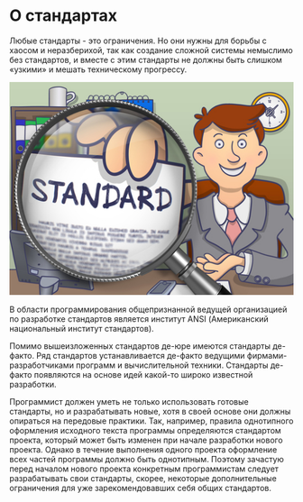 # О стандартах

Любые стандарты - это ограничения. Но они нужны для борьбы с хаосом и неразберихой, так как создание сложной системы немыслимо без стандартов, и вместе с этим стандарты не должны быть слишком «узкими» и мешать техническому прогрессу.

![Стандарт](./../assets/images/standard.jpg)

В области программирования общепризнанной ведущей организацией по разработке стандартов является институт ANSI (Американский национальный институт стандартов).

Помимо вышеизложенных стандартов де-юре имеются стандарты де-факто. Ряд стандартов устанавливается де-факто ведущими фирмами-разработчиками программ и вычислительной техники. Стандарты де-факто появляются на основе идей какой-то широко известной разработки.

Программист должен уметь не только использовать готовые стандарты, но и разрабатывать новые, хотя в своей основе они должны опираться на передовые практики. Так, например, правила однотипного оформления исходного текста программы определяются стандартом проекта, который может быть изменен при начале разработки нового проекта. Однако в течение выполнения одного проекта оформление всех частей программы должно быть однотипным. Поэтому зачастую перед началом нового проекта конкретным программистам следует разрабатывать свои стандарты, скорее, некоторые дополнительные ограничения для уже зарекомендовавших себя общих стандартов.
